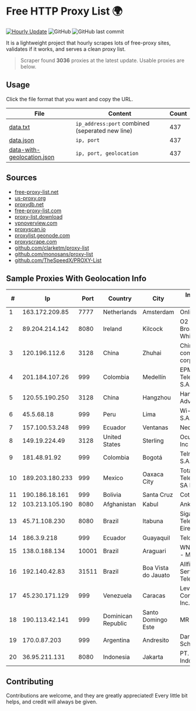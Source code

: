
# Free HTTP Proxy List 🌍

[![Hourly Update](https://github.com/mertguvencli/http-proxy-list/actions/workflows/main.yml/badge.svg?branch=main)](https://github.com/mertguvencli/http-proxy-list/actions/workflows/main.yml)
![GitHub](https://img.shields.io/github/license/mertguvencli/http-proxy-list)
![GitHub last commit](https://img.shields.io/github/last-commit/mertguvencli/http-proxy-list)

It is a lightweight project that hourly scrapes lots of free-proxy sites, validates if it works, and serves a clean proxy list.


> Scraper found **3036** proxies at the latest update. Usable proxies are below.

## Usage

Click the file format that you want and copy the URL.


|File|Content|Count|
|----|-------|-----|
|[data.txt](https://raw.githubusercontent.com/mertguvencli/http-proxy-list/main/proxy-list/data.txt)|`ip_address:port` combined (seperated new line)|437|
|[data.json](https://raw.githubusercontent.com/mertguvencli/http-proxy-list/main/proxy-list/data.json)|`ip, port`|437|
|[data-with-geolocation.json](https://raw.githubusercontent.com/mertguvencli/http-proxy-list/main/proxy-list/data-with-geolocation.json)|`ip, port, geolocation`|437|

## Sources

* [free-proxy-list.net](https://free-proxy-list.net)
* [us-proxy.org](https://www.us-proxy.org)
* [proxydb.net](http://proxydb.net)
* [free-proxy-list.com](https://free-proxy-list.com/?page=&port=&type%5B%5D=http&type%5B%5D=https&up_time=0&search=Search)
* [proxy-list.download](https://www.proxy-list.download/HTTP)
* [vpnoverview.com](https://vpnoverview.com/privacy/anonymous-browsing/free-proxy-servers)
* [proxyscan.io](https://www.proxyscan.io)
* [proxylist.geonode.com](https://proxylist.geonode.com/api/proxy-list?limit=300&page=1&sort_by=lastChecked&sort_type=desc&protocols=http,https)
* [proxyscrape.com](https://api.proxyscrape.com/v2/?request=displayproxies&protocol=http&timeout=10000&country=all&ssl=all&anonymity=all)
* [github.com/clarketm/proxy-list](https://raw.githubusercontent.com/clarketm/proxy-list/master/proxy-list-raw.txt)
* [github.com/monosans/proxy-list](https://raw.githubusercontent.com/monosans/proxy-list/main/proxies/http.txt)
* [github.com/TheSpeedX/PROXY-List](https://raw.githubusercontent.com/TheSpeedX/PROXY-List/master/http.txt)


## Sample Proxies With Geolocation Info

|#|Ip|Port|Country|City|Internet Service Provider|
|-|--|----|-------|----|-------------------------|
|1|163.172.209.85|7777|Netherlands|Amsterdam|Online SAS NL|
|2|89.204.214.142|8080|Ireland|Kilcock|O2 Ireland Fixed Broadband - Eircom White Label|
|3|120.196.112.6|3128|China|Zhuhai|China Mobile communications corporation|
|4|201.184.107.26|999|Colombia|Medellín|EPM Telecomunicaciones S.A. E.S.P.|
|5|120.55.190.250|3128|China|Hangzhou|Hangzhou Alibaba Advertising Co|
|6|45.5.68.18|999|Peru|Lima|Wi-net Telecom S.A.C.|
|7|157.100.53.248|999|Ecuador|Ventanas|Nedetel S.A.|
|8|149.19.224.49|3128|United States|Sterling|Oculus Networks Inc|
|9|181.48.91.92|999|Colombia|Bogotá|Telmex Colombia S.A.|
|10|189.203.180.233|999|Mexico|Oaxaca City|Total Play Telecomunicaciones SA De CV|
|11|190.186.18.161|999|Bolivia|Santa Cruz|Cotas Ltda.|
|12|103.213.105.190|8080|Afghanistan|Kabul|Ankabut 002|
|13|45.71.108.230|8080|Brazil|Itabuna|Sigaon Servicos Telecomunicacoes Eirele|
|14|186.3.9.218|999|Ecuador|Guayaquil|Telconet S.A|
|15|138.0.188.134|10001|Brazil|Araguari|WN TELECOM LTDA - ME|
|16|192.140.42.83|31511|Brazil|Boa Vista do Jauato|Allfiber Telecom ServiÔos de TelecomunicaÔÔes|
|17|45.230.171.129|999|Venezuela|Caracas|Level 3 Communications, Inc.|
|18|190.113.42.141|999|Dominican Republic|Santo Domingo Este|MR Networking, SRL|
|19|170.0.87.203|999|Argentina|Andresito|Dardo Rene Schroder|
|20|36.95.211.131|8080|Indonesia|Jakarta|PT. Telekomunikasi Indonesia|



## Contributing

Contributions are welcome, and they are greatly appreciated! Every
little bit helps, and credit will always be given.


